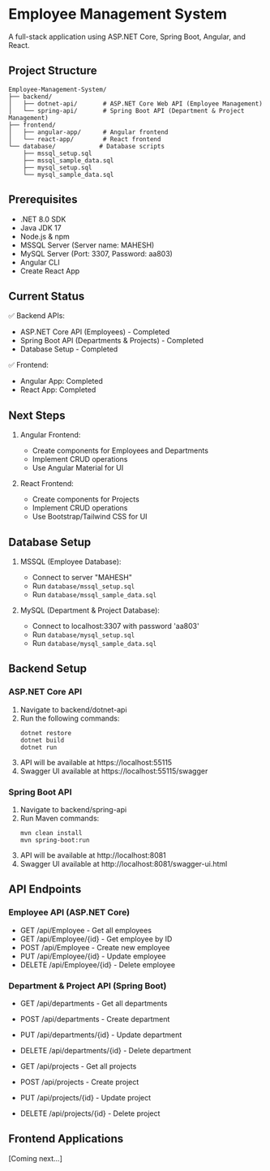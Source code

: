 # Employee Management System

A full-stack application using ASP.NET Core, Spring Boot, Angular, and React.

## Project Structure
```
Employee-Management-System/
├── backend/
│   ├── dotnet-api/       # ASP.NET Core Web API (Employee Management)
│   └── spring-api/       # Spring Boot API (Department & Project Management)
├── frontend/
│   ├── angular-app/      # Angular frontend
│   └── react-app/        # React frontend
└── database/            # Database scripts
    ├── mssql_setup.sql
    ├── mssql_sample_data.sql
    ├── mysql_setup.sql
    └── mysql_sample_data.sql
```

## Prerequisites
- .NET 8.0 SDK
- Java JDK 17
- Node.js & npm
- MSSQL Server (Server name: MAHESH)
- MySQL Server (Port: 3307, Password: aa803)
- Angular CLI
- Create React App

## Current Status
✅ Backend APIs:
- ASP.NET Core API (Employees) - Completed
- Spring Boot API (Departments & Projects) - Completed
- Database Setup - Completed

✅ Frontend:
- Angular App: Completed
- React App: Completed

## Next Steps
1. Angular Frontend:
   - Create components for Employees and Departments
   - Implement CRUD operations
   - Use Angular Material for UI

2. React Frontend:
   - Create components for Projects
   - Implement CRUD operations
   - Use Bootstrap/Tailwind CSS for UI

## Database Setup
1. MSSQL (Employee Database):
   - Connect to server "MAHESH"
   - Run `database/mssql_setup.sql`
   - Run `database/mssql_sample_data.sql`

2. MySQL (Department & Project Database):
   - Connect to localhost:3307 with password 'aa803'
   - Run `database/mysql_setup.sql`
   - Run `database/mysql_sample_data.sql`

## Backend Setup

### ASP.NET Core API
1. Navigate to backend/dotnet-api
2. Run the following commands:
   ```
   dotnet restore
   dotnet build
   dotnet run
   ```
3. API will be available at https://localhost:55115
4. Swagger UI available at https://localhost:55115/swagger

### Spring Boot API
1. Navigate to backend/spring-api
2. Run Maven commands:
   ```
   mvn clean install
   mvn spring-boot:run
   ```
3. API will be available at http://localhost:8081
4. Swagger UI available at http://localhost:8081/swagger-ui.html

## API Endpoints

### Employee API (ASP.NET Core)
- GET /api/Employee - Get all employees
- GET /api/Employee/{id} - Get employee by ID
- POST /api/Employee - Create new employee
- PUT /api/Employee/{id} - Update employee
- DELETE /api/Employee/{id} - Delete employee

### Department & Project API (Spring Boot)
- GET /api/departments - Get all departments
- POST /api/departments - Create department
- PUT /api/departments/{id} - Update department
- DELETE /api/departments/{id} - Delete department

- GET /api/projects - Get all projects
- POST /api/projects - Create project
- PUT /api/projects/{id} - Update project
- DELETE /api/projects/{id} - Delete project

## Frontend Applications
[Coming next...]
